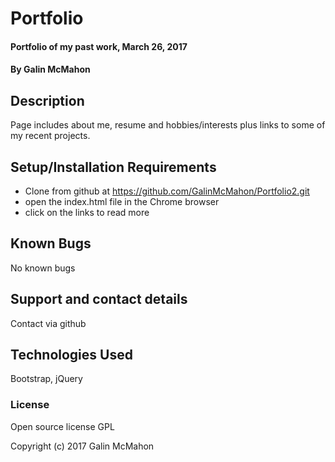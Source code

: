 # Portfolio

#### Portfolio of my past work, March 26, 2017

#### By Galin McMahon

## Description

Page includes about me, resume and hobbies/interests plus links to some of my recent projects.

## Setup/Installation Requirements

* Clone from github at https://github.com/GalinMcMahon/Portfolio2.git
* open the index.html file in the Chrome browser
* click on the links to read more

## Known Bugs

No known bugs

## Support and contact details

Contact via github

## Technologies Used

Bootstrap, jQuery

### License

Open source license GPL

Copyright (c) 2017 Galin McMahon
